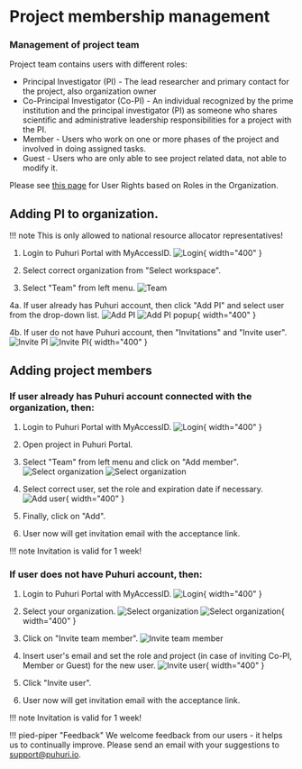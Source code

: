 # Project membership management


### Management of project team

Project team contains users with different roles:

- Principal Investigator (PI) - The lead researcher and primary contact for the project, also organization owner
- Co-Principal Investigator (Co-PI) - An individual recognized by the prime institution and the principal investigator (PI) as someone who shares scientific and administrative leadership responsibilities for a project with the PI.
- Member - Users who work on one or more phases of the project and involved in doing assigned tasks.
- Guest - Users who are only able to see project related data, not able to modify it.

Please see [this page](https://puhuri.neic.no/user_guides/user_roles/) for User Rights based on Roles in the Organization.

## Adding PI to organization.

!!! note
    This is only allowed to national resource allocator representatives!

1. Login to Puhuri Portal with MyAccessID. 
   ![Login](../../assets/Login.PNG){ width="400" }

2. Select correct organization from "Select workspace".
3. Select "Team" from left menu.
   ![Team](../../assets/Team.PNG)

4a. If user already has Puhuri account, then click "Add PI" and select user from the drop-down list.
    ![Add PI](../../assets/Add_PI.PNG)
    ![Add PI popup](../../assets/Add_PI_popup.PNG){ width="400" }

4b. If user do not have Puhuri account, then "Invitations" and "Invite user".
    ![Invite PI](../../assets/Invite_PI.PNG)
    ![Invite PI](../../assets/user_invite.PNG){ width="400" }

## Adding project members

### If user already has Puhuri account connected with the organization, then:

1. Login to Puhuri Portal with MyAccessID.
   ![Login](../../assets/Login.PNG){ width="400" }

2. Open project in Puhuri Portal.
3. Select "Team" from left menu and click on "Add member".
   ![Select organization](../../assets/Team.PNG)
   ![Select organization](../../assets/Add%20member.PNG)

4. Select correct user, set the role and expiration date if necessary.
   ![Add user](../../assets/Add%20user.PNG){ width="400" }

5. Finally, click on "Add".
6. User now will get invitation email with the acceptance link.

!!! note
    Invitation is valid for 1 week!

### If user does not have Puhuri account, then:

1. Login to Puhuri Portal with MyAccessID.
   ![Login](../../assets/Login.PNG){ width="400" }

2. Select your organization.
   ![Select organization](../../assets/Select%20workspace.PNG)
   ![Select organization](../../assets/Select%20workspace_1.PNG){ width="400" }

3. Click on "Invite team member". 
   ![Invite team member](../../assets/Organization%20overview.PNG)

4. Insert user's email and set the role and project (in case of inviting Co-PI, Member or Guest) for the new user.
   ![Invite user](../../assets/user_invite.PNG){ width="400" }

5. Click "Invite user".
6. User now will get invitation email with the acceptance link.

!!! note
    Invitation is valid for 1 week!
    

!!! pied-piper "Feedback"
    We welcome feedback from our users - it helps us to continually improve. Please send an email with your suggestions to [support@puhuri.io](mailto:support@puhuri.io).
